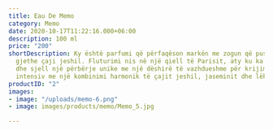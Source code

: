 ```yaml
---
title: Eau De Memo
category: Memo
date: 2020-10-17T11:22:16.000+06:00
description: 100 ml
price: "200"
shortDescription: Ky është parfumi që përfaqëson markën me zogun që pushon mbi një
  gjethe çaji jeshil. Fluturimi nis në një qiell të Parisit, aty ku ka lindur Memo
  dhe sjell një përbërje unike me një dëshirë të vazhdueshme për krijimin. I freskët,
  intensiv me një kombinimi harmonik të çajit jeshil, jaseminit dhe lëkurës.  **100ml-EDP-UNISEX**
productID: "2"
images:
- image: "/uploads/memo-6.png"
- image: images/products/memo/Memo_5.jpg

---
```

